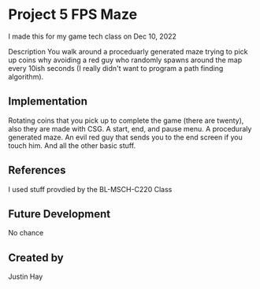 # Project 5 FPS Maze
I made this for my game tech class on Dec 10, 2022

Description
You walk around a proceduarly generated maze trying to pick up coins why avoiding a red guy who randomly spawns around the map every 10ish seconds (I really didn't want to program a path finding algorithm).

## Implementation
Rotating coins that you pick up to complete the game (there are twenty), also they are made with CSG.
A start, end, and pause menu.
A proceduraly generated maze.
An evil red guy that sends you to the end screen if you touch him.
And all the other basic stuff.

## References
I used stuff provdied by the BL-MSCH-C220 Class

## Future Development
No chance

## Created by

Justin Hay
